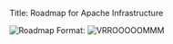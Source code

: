 Title: Roadmap for Apache Infrastructure

![Roadmap](/images/roadmap.gif)
Format: ![VRROOOOOMMM](url)

